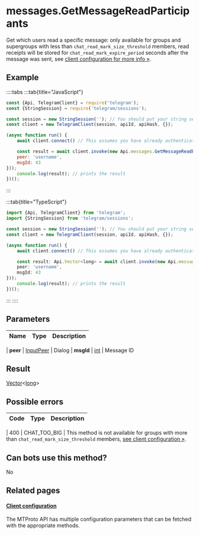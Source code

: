 # messages.GetMessageReadParticipants

Get which users read a specific message: only available for groups and supergroups with less than `chat_read_mark_size_threshold` members, read receipts will be stored for `chat_read_mark_expire_period` seconds after the message was sent, see [client configuration for more info »](https://core.telegram.org/api/config#client-configuration).



## Example

::::tabs
:::tab{title="JavaScript"}
```js
const {Api, TelegramClient} = require('telegram');
const {StringSession} = require('telegram/sessions');

const session = new StringSession(''); // You should put your string session here
const client = new TelegramClient(session, apiId, apiHash, {});

(async function run() {
    await client.connect() // This assumes you have already authenticated with .start()

    const result = await client.invoke(new Api.messages.GetMessageReadParticipants({
    peer: 'username',
    msgId: 43
}));
    console.log(result); // prints the result
})();
```
:::

:::tab{title="TypeScript"}
```ts
import {Api, TelegramClient} from 'telegram';
import {StringSession} from 'telegram/sessions';

const session = new StringSession(''); // You should put your string session here
const client = new TelegramClient(session, apiId, apiHash, {});

(async function run() {
    await client.connect() // This assumes you have already authenticated with .start()

    const result: Api.Vector<long> = await client.invoke(new Api.messages.GetMessageReadParticipants({
    peer: 'username',
    msgId: 43
}));
    console.log(result); // prints the result
})();
```
:::
::::



## Parameters

| Name | Type | Description |
| :--: | ---- | ----------- |

| **peer** | [InputPeer](https://core.telegram.org/type/InputPeer) | Dialog 
| **msgId** | [int](https://core.telegram.org/type/int) | Message ID 


## Result

[Vector](https://core.telegram.org/type/Vector%20t)<[long](https://core.telegram.org/type/long)>



## Possible errors

| Code | Type | Description |
| :--: | ---- | ----------- |

| 400 | CHAT\_TOO\_BIG | This method is not available for groups with more than `chat_read_mark_size_threshold` members, [see client configuration »](https://core.telegram.org/api/config#client-configuration). 


## Can bots use this method?

No

## Related pages

#### [Client configuration](https://core.telegram.org/api/config)

The MTProto API has multiple configuration parameters that can be fetched with the appropriate methods.




